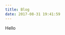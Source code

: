 ```yaml
---
title: Blog
date: 2017-08-31 19:41:59
---
```

<!DOCTYPE html>
<html>
<head>
    <title>Blog</title>
</head>
<body>
    <p>Hello</p>
</body>
</html>